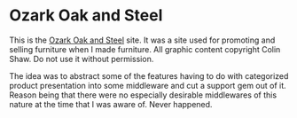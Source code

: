 # Ozark Oak and Steel

This is the [Ozark Oak and Steel](http://www.ozarkoakandsteel) site.  It was a site used for promoting and selling 
furniture when I made furniture.  All graphic content copyright Colin Shaw. 
Do not use it without permission.

The idea was to abstract some of the features having to do with categorized product
presentation into some middleware and cut a support gem out of it.  Reason being that
there were no especially desirable middlewares of this nature at the time that I was
aware of.  Never happened.
